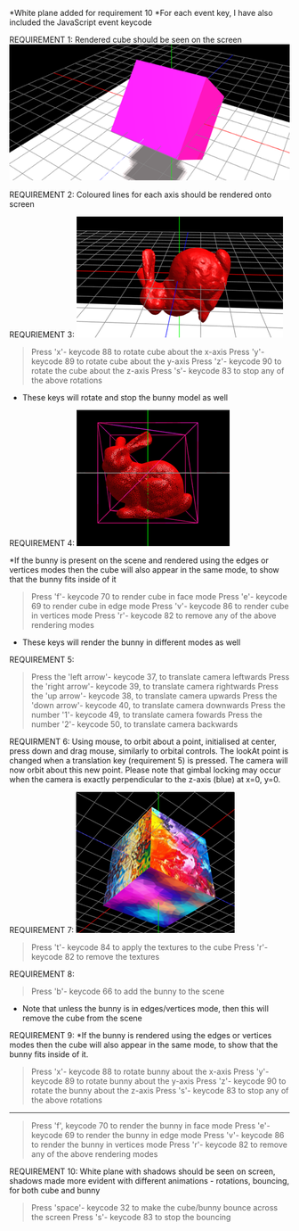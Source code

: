 
*White plane added for requirement 10
*For each event key, I have also included the JavaScript event keycode

REQUIREMENT 1:
Rendered cube should be seen on the screen
![img.png](img.png)

REQUIREMENT 2:
Coloured lines for each axis should be rendered onto screen

REQURIEMENT 3:
![img_5.png](img_5.png)

> Press 'x'- keycode 88 to rotate cube about the x-axis
> Press 'y'- keycode 89 to rotate cube about the y-axis
> Press 'z'- keycode 90 to rotate the cube about the z-axis
> Press 's'- keycode 83 to stop any of the above rotations
* These keys will rotate and stop the bunny model as well

REQUIREMENT 4:
![img_3.png](img_3.png)

*If the bunny is present on the scene and rendered using the edges
or vertices modes then the cube will also appear in the same mode, to
show that the bunny fits inside of it
> Press 'f'- keycode 70 to render cube in face mode
> Press 'e'- keycode 69 to render cube in edge mode
> Press 'v'- keycode 86 to render cube in vertices mode
> Press 'r'- keycode 82 to remove any of the above rendering modes
* These keys will render the bunny in different modes as well

REQUIREMENT 5:
> Press the 'left arrow'- keycode 37, to translate camera leftwards
> Press the 'right arrow'- keycode 39, to translate camera rightwards
> Press the 'up arrow'- keycode 38, to translate camera upwards
> Press the 'down arrow'- keycode 40, to translate camera downwards
> Press the number '1'- keycode 49, to translate camera fowards
> Press the number '2'- keycode 50, to translate camera backwards

REQUIRMENT 6:
Using mouse, to orbit about a point, initialised at center, press down and
drag mouse, similarly to orbital controls. The lookAt point is changed when a
translation key (requirement 5) is pressed. The camera will now orbit about this
new point. Please note that gimbal locking may occur when the camera is exactly
perpendicular to the z-axis (blue) at x=0, y=0.

REQUIREMENT 7:
![img_2.png](img_2.png)
> Press 't'- keycode 84 to apply the textures to the cube
> Press 'r'- keycode 82 to remove the textures

REQUIREMENT 8:
> Press 'b'- keycode 66 to add the bunny to the scene
* Note that unless the bunny is in edges/vertices mode, then this will remove
  the cube from the scene

REQUIREMENT 9:
*If the bunny is rendered using the edges or vertices modes
then the cube will also appear in the same mode, to show that
the bunny fits inside of it.
> Press 'x'- keycode 88 to rotate bunny about the x-axis
> Press 'y'- keycode 89 to rotate bunny about the y-axis
> Press 'z'- keycode 90 to rotate the bunny about the z-axis
> Press 's'- keycode 83 to stop any of the above rotations
------------------------------------------------------
> Press 'f', keycode 70 to render the bunny in face mode
> Press 'e'- keycode 69 to render the bunny in edge mode
> Press 'v'- keycode 86 to render the bunny in vertices mode
> Press 'r'- keycode 82 to remove any of the above rendering modes

REQUIREMENT 10:
White plane with shadows should be seen on screen, shadows made more evident with
different animations - rotations, bouncing, for both cube and bunny
> Press 'space'- keycode 32 to make the cube/bunny bounce across the screen
> Press 's'- keycode 83 to stop the bouncing
